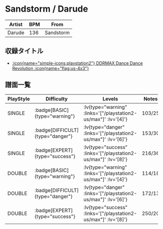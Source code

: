 # Sandstorm / Darude

|Artist|BPM|From|
|------|---|----|
|Darude|136|Sandstorm|

## 収録タイトル

- [ :icon{name="simple-icons:playstation2"} DDRMAX Dance Dance Revolution :icon{name="flag:us-4x3"} ](/playstation2-us/max)

## 譜面一覧

|PlayStyle|Difficulty|Levels|Notes|Movie|
|---------|----------|------|-----|-----|
|SINGLE| :badge[BASIC]{type="warning"} | :lv{type="warning" :links='["/playstation2-us/max"]' :lv='[4]'} |103/25||
|SINGLE| :badge[DIFFICULT]{type="danger"} | :lv{type="danger" :links='["/playstation2-us/max"]' :lv='[6]'} |153/30||
|SINGLE| :badge[EXPERT]{type="success"} | :lv{type="success" :links='["/playstation2-us/max"]' :lv='[8]'} |216/36||
|DOUBLE| :badge[BASIC]{type="warning"} | :lv{type="warning" :links='["/playstation2-us/max"]' :lv='[4]'} |114/18||
|DOUBLE| :badge[DIFFICULT]{type="danger"} | :lv{type="danger" :links='["/playstation2-us/max"]' :lv='[6]'} |172/13||
|DOUBLE| :badge[EXPERT]{type="success"} | :lv{type="success" :links='["/playstation2-us/max"]' :lv='[8]'} |250/20||

